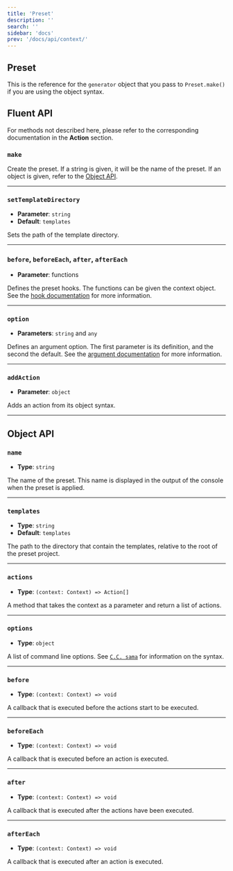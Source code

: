 ```yaml
---
title: 'Preset'
description: ''
search: ''
sidebar: 'docs'
prev: '/docs/api/context/'
---
```


## Preset

This is the reference for the `generator` object that you pass to `Preset.make()` if you are using the object syntax.

## Fluent API

For methods not described here, please refer to the corresponding documentation in the **Action** section.

### `make`

Create the preset. If a string is given, it will be the name of the preset. If an object is given, refer to the [Object API](#objectapi).

---

### `setTemplateDirectory`

- **Parameter**: `string`
- **Default**: `templates`

Sets the path of the template directory.

---

### `before`, `beforeEach`, `after`, `afterEach`

- **Parameter**: functions

Defines the preset hooks. The functions can be given the context object. See the [hook documentation](/docs/concepts/hooks/) for more information.

---

### `option`

- **Parameters**: `string` and `any`

Defines an argument option. The first parameter is its definition, and the second the default. See the [argument documentation](/docs/guide/handling-arguments/) for more information.

---

### `addAction`

- **Parameter**: `object`

Adds an action from its object syntax.

---

## Object API

### `name`

- **Type**: `string`

The name of the preset. This name is displayed in the output of the console when the preset is applied.

---

### `templates`

- **Type**: `string`
- **Default**: `templates`

The path to the directory that contain the templates, relative to the root of the preset project.

---

### `actions`

- **Type**: `(context: Context) => Action[]`

A method that takes the context as a parameter and return a list of actions.

---

### `options`

- **Type**: `object`

A list of command line options. See [`C.C. sama`](https://github.com/cacjs/cac) for information on the syntax.

---

### `before`

- **Type**: `(context: Context) => void`

A callback that is executed before the actions start to be executed.

---

### `beforeEach`

- **Type**: `(context: Context) => void`

A callback that is executed before an action is executed.

---

### `after`

- **Type**: `(context: Context) => void`

A callback that is executed after the actions have been executed.

---

### `afterEach`

- **Type**: `(context: Context) => void`

A callback that is executed after an action is executed.

